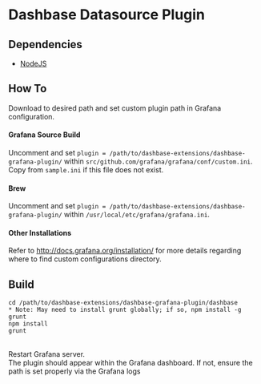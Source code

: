 # Dashbase Datasource Plugin

## Dependencies
- [NodeJS](https://nodejs.org/download) 

## How To
Download to desired path and set custom plugin path in Grafana configuration.
</br>
#### Grafana Source Build
Uncomment and set `plugin = /path/to/dashbase-extensions/dashbase-grafana-plugin/` within `src/github.com/grafana/grafana/conf/custom.ini`. Copy from `sample.ini` if this file does not exist.
</br>
#### Brew
Uncomment and set `plugin = /path/to/dashbase-extensions/dashbase-grafana-plugin/` within `/usr/local/etc/grafana/grafana.ini`. 
#### Other Installations
Refer to http://docs.grafana.org/installation/ for more details regarding where to find custom configurations directory.
</br>
## Build
```
cd /path/to/dashbase-extensions/dashbase-grafana-plugin/dashbase
* Note: May need to install grunt globally; if so, npm install -g grunt
npm install
grunt
```
</br>
Restart Grafana server. 
</br>
The plugin should appear within the Grafana dashboard. If not, ensure the path is set properly via the Grafana logs
